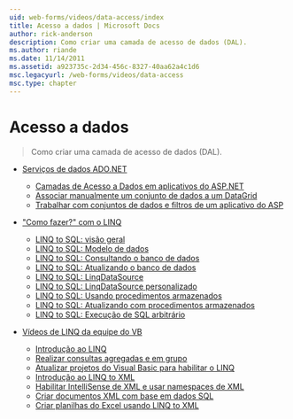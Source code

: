 ```yaml
---
uid: web-forms/videos/data-access/index
title: Acesso a dados | Microsoft Docs
author: rick-anderson
description: Como criar uma camada de acesso de dados (DAL).
ms.author: riande
ms.date: 11/14/2011
ms.assetid: a923735c-2d34-456c-8327-40aa62a4c1d6
msc.legacyurl: /web-forms/videos/data-access
msc.type: chapter
---
```

<a name="data-access"></a>Acesso a dados
====================
> Como criar uma camada de acesso de dados (DAL).


- [Serviços de dados ADO.NET](adonet-data-services/index.md)

    - [Camadas de Acesso a Dados em aplicativos do ASP.NET](adonet-data-services/data-access-layers-in-aspnet-applications.md)
    - [Associar manualmente um conjunto de dados a um DataGrid](adonet-data-services/how-to-manually-bind-a-dataset-to-a-datagrid.md)
    - [Trabalhar com conjuntos de dados e filtros de um aplicativo do ASP](adonet-data-services/how-to-work-with-datasets-and-filters-from-an-asp-application.md)
- ["Como fazer?" com o LINQ](how-do-i-with-linq/index.md)

    - [LINQ to SQL: visão geral](how-do-i-with-linq/how-do-i-linq-to-sql-overview.md)
    - [LINQ to SQL: Modelo de dados](how-do-i-with-linq/how-do-i-linq-to-sql-data-model.md)
    - [LINQ to SQL: Consultando o banco de dados](how-do-i-with-linq/how-do-i-linq-to-sql-querying-the-database.md)
    - [LINQ to SQL: Atualizando o banco de dados](how-do-i-with-linq/how-do-i-linq-to-sql-updating-the-database.md)
    - [LINQ to SQL: LinqDataSource](how-do-i-with-linq/how-do-i-linq-to-sql-linqdatasource.md)
    - [LINQ to SQL: LinqDataSource personalizado](how-do-i-with-linq/how-do-i-linq-to-sql-custom-linqdatasource.md)
    - [LINQ to SQL: Usando procedimentos armazenados](how-do-i-with-linq/how-do-i-linq-to-sql-using-stored-procedures.md)
    - [LINQ to SQL: Atualizando com procedimentos armazenados](how-do-i-with-linq/how-do-i-linq-to-sql-updating-with-stored-procedures.md)
    - [LINQ to SQL: Execução de SQL arbitrário](how-do-i-with-linq/how-do-i-linq-to-sql-executing-arbitrary-sql.md)
- [Vídeos de LINQ da equipe do VB](linq-videos-from-the-vb-team/index.md)

    - [Introdução ao LINQ](linq-videos-from-the-vb-team/how-do-i-get-started-with-linq.md)
    - [Realizar consultas agregadas e em grupo](linq-videos-from-the-vb-team/how-do-i-perform-group-and-aggregate-queries.md)
    - [Atualizar projetos do Visual Basic para habilitar o LINQ](linq-videos-from-the-vb-team/how-do-i-upgrade-visual-basic-projects-to-enable-linq.md)
    - [Introdução ao LINQ to XML](linq-videos-from-the-vb-team/how-do-i-get-started-with-linq-to-xml.md)
    - [Habilitar IntelliSense de XML e usar namespaces de XML](linq-videos-from-the-vb-team/how-do-i-enable-xml-intellisense-and-use-xml-namespaces.md)
    - [Criar documentos XML com base em dados SQL](linq-videos-from-the-vb-team/how-do-i-create-xml-documents-from-sql-data.md)
    - [Criar planilhas do Excel usando LINQ to XML](linq-videos-from-the-vb-team/how-do-i-create-excel-spreadsheets-using-linq-to-xml.md)
